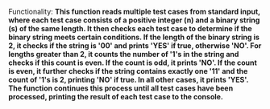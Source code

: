 Functionality: **This function reads multiple test cases from standard input, where each test case consists of a positive integer (n) and a binary string (s) of the same length. It then checks each test case to determine if the binary string meets certain conditions. If the length of the binary string is 2, it checks if the string is '00' and prints 'YES' if true, otherwise 'NO'. For lengths greater than 2, it counts the number of '1's in the string and checks if this count is even. If the count is odd, it prints 'NO'. If the count is even, it further checks if the string contains exactly one '11' and the count of '1's is 2, printing 'NO' if true. In all other cases, it prints 'YES'. The function continues this process until all test cases have been processed, printing the result of each test case to the console.**